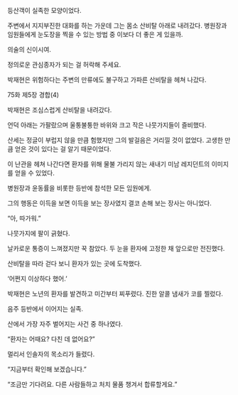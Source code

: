 등산객이 실족한 모양이었다.

주변에서 지지부진한 대화를 하는 가운데 그는 몸소 산비탈 아래로 내려갔다. 병원장과 임원들에게 눈도장을 찍을 수 있는 방법 중 이보다 더 좋은 게 있을까.

의술의 신이시여.

정의로운 관심종자가 되는 걸 허락해 주세요.

박재현은 위험하다는 주변의 만류에도 불구하고 가파른 산비탈을 헤쳐 나갔다.

75화 제5장 경합(4)

박재현은 조심스럽게 산비탈을 내려갔다.

언덕 아래는 가팔랐으며 울퉁불퉁한 바위와 크고 작은 나뭇가지들이 즐비했다.

산세는 정글이 부럽지 않을 만큼 험했지만 그의 발걸음은 거리낄 것이 없었다. 고생한 만큼 얻은 것이 있다는 걸 알기 때문이었다.

이 난관을 헤쳐 나간다면 환자를 위해 물불 가리지 않는 새내기 미남 레지던트의 이미지를 얻을 수 있었다.

병원장과 윤동률을 비롯한 등반에 참석한 모든 임원에게.

그의 행동은 이득을 보면 이득을 보는 장사였지 결코 손해 보는 장사는 아니었다.

“아, 따가워.”

나뭇가지에 팔이 긁혔다.

날카로운 통증이 느껴졌지만 꾹 참았다. 두 눈을 환자에 고정한 채 앞으로만 전진했다.

산비탈을 따라 걷다 보니 환자가 있는 곳에 도착했다.

‘어쩐지 이상하다 했어.’

박재현은 노년의 환자를 발견하고 미간부터 찌푸렸다. 진한 알콜 냄새가 코를 찔렀다.

음주 등반에서 이어지는 실족.

산에서 가장 자주 벌어지는 사건 중 하나였다.

“환자는 어때요? 다친 데 없어요?”

멀리서 인솔자의 목소리가 들렸다.

“지금부터 확인해 보겠습니다.”

“조금만 기다려요. 다른 사람들하고 처치 물품 챙겨서 합류할게요.”